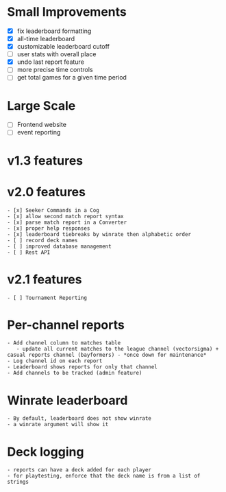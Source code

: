 # Small Improvements

- [x] fix leaderboard formatting
- [x] all-time leaderboard
- [x] customizable leaderboard cutoff
- [ ] user stats with overall place
- [x] undo last report feature
- [ ] more precise time controls
- [ ] get total games for a given time period

# Large Scale
- [ ] Frontend website
- [ ] event reporting

# v1.3 features


# v2.0 features
	- [x] Seeker Commands in a Cog
	- [x] allow second match report syntax
	- [x] parse match report in a Converter
	- [x] proper help responses
	- [x] leaderboard tiebreaks by winrate then alphabetic order
	- [ ] record deck names
	- [ ] improved database management
	- [ ] Rest API

# v2.1 features
	- [ ] Tournament Reporting

# Per-channel reports
	- Add channel column to matches table
	   - update all current matches to the league channel (vectorsigma) + casual reports channel (bayformers) - *once down for maintenance*
	- Log channel id on each report
	- Leaderboard shows reports for only that channel
	- Add channels to be tracked (admin feature)

# Winrate leaderboard
	- By default, leaderboard does not show winrate
	- a winrate argument will show it

# Deck logging
	- reports can have a deck added for each player
	- for playtesting, enforce that the deck name is from a list of strings
